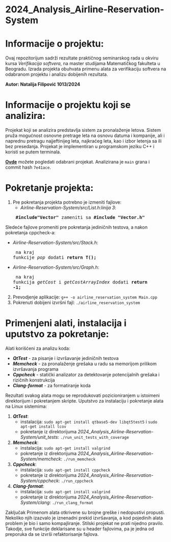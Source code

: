 # 2024_Analysis_Airline-Reservation-System

# Informacije o projektu: 
Ovaj repozitorijum sadrži rezultate praktičnog seminarskog rada u okviru kursa *Verifikacija softvera*, na master studijama Matematičkog fakulteta u Beogradu. Izrada projekta obuhvata primenu alata za verifikaciju softvera na odabranom projektu i analizu dobijenih rezultata.

**Autor: Natalija Filipović 1013/2024**

# Informacije o projektu koji se analizira:

Projekat koji se analizira predstavlja sistem za pronalaženje letova. Sistem pruža mogućnost osnovne pretrage leta na osnovu datuma i kompanije, ali i naprednu pretragu najjeftinijeg leta, najkraćeg leta, kao i izbor letenja sa ili bez presedanja. 
Projekat je implementiran u programskom jeziku C++ i koristi se putem terminala.

**[Ovde](https://github.com/SameetAsadullah/Airline-Reservation-System)** možete pogledati odabrani projekat.
Analizirana je ```main``` grana i commit hash ```7e41ace```.

# Pokretanje projekta:

1. Pre pokretanja projekta potrebno je izmeniti fajlove:
   * *Airline-Reservation-System/src/List.h:linija 3*:
    <pre> <b>#include"Vector"</b> zameniti sa <b>#include "Vector.h"</b> </pre>
    
 Sledeće fajlove promeniti pre pokretanja jediničnih testova, a nakon pokretanja cppcheck-a:
   * *Airline-Reservation-System/src/Stack.h*:
    <pre> na kraj funkcije <i>pop</i> dodati <b>return T();</b> </pre> 
   * *Airline-Reservation-System/src/Graph.h*:
    <pre> na kraj funkcija <i>getCost</i> i <i>getCostArrayIndex</i> dodati <b>return -1;</b></pre> 
2. Prevodjenje aplikacije:
     ```g++ -o airline_reservation_system Main.cpp```
3. Pokrenuti dobijeni izvršni fajl:
     ```./airline_reservation_system```
     
     

# Primenjeni alati, instalacija i uputstvo za pokretanje:
Alati korišćeni za analizu koda:
* <i><b>QtTest</b></i> - za pisanje i izvršavanje jediničnih testova
* <i><b>Memcheck</b></i> - za pronalaženje grešaka u radu sa memorijom prilikom izvršavanja programa
* <i><b>Cppcheck</b></i> - statički analizator za detektovanje potencijalnih grešaka i rizičnih konstrukcija
* <i><b>Clang-format</b></i> - za formatiranje koda

Rezultati svakog alata mogu se reprodukovati pozicioniranjem u istoimeni direktorijum i pokretanjem skripte. Uputstvo za instalaciju i pokretanje alata na Linux sistemima:
1. <i><b>QtTest</b></i>:
     * instalacija: ```sudo apt-get install qtbase5-dev libqt5test5``` i ```sudo apt-get install lcov```
     * pokretanje iz direktorijuma *2024_Analysis_Airline-Reservation-System/unit_tests*: ```./run_unit_tests_with_coverage```
2. <i><b>Memcheck</b></i>:
     * instalacija: ```sudo apt-get install valgrind```
     * pokretanje iz direktorijuma *2024_Analysis_Airline-Reservation-System/memcheck*: ```./run_memcheck```
3. <i><b>Cppcheck</b></i>:
     * instalacija: ```sudo apt-get install cppcheck```
     * pokretanje iz direktorijuma *2024_Analysis_Airline-Reservation-System/cppcheck*: ```./run_cppcheck```
4. <i><b>Clang-format</b></i>:
     * instalacija: ```sudo apt-get install valgrind```
     * pokretanje iz direktorijuma *2024_Analysis_Airline-Reservation-System/clang*: ```./run_clang_format```

Zaključak
Primenom alata otkrivene su brojne greške i nedopustivi propusti. Nekoliko njih izazvalo je iznenadni prekid izvršavanja, a kod pojedinih alata problem je bio i samo kompajliranje. Stilski projekat ne prati nijedno pravilo. Takodje, sve funkcije deklarisane su u header fajlovima, pa je jedna od preporuka da se izvrši refaktorisanje fajlova.



